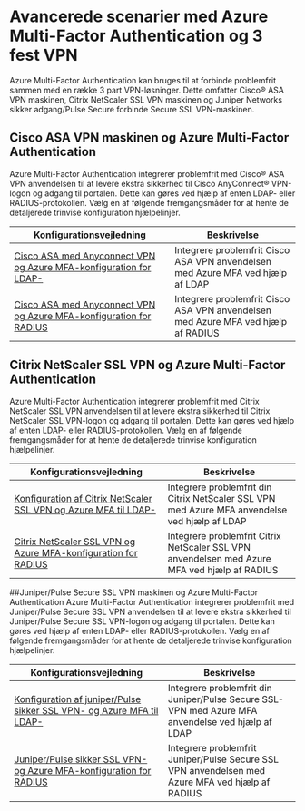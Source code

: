 <properties
    pageTitle="Avancerede scenarier med Azure Multi-Factor Authentication og 3 fest VPN"
    description="Denne side indeholder oplysninger om konfiguration af trinvise konfiguration til Azure MFA med 3 part prodcuts."
    services="multi-factor-authentication"
    documentationCenter=""
    authors="kgremban" 
    manager="femila"
    editor="curtland"/>

<tags
    ms.service="multi-factor-authentication"
    ms.workload="identity"
    ms.tgt_pltfrm="na"
    ms.devlang="na"
    ms.topic="article"
    ms.date="08/04/2016"
    ms.author="kgremban"/>

# <a name="advanced-scenarios-with-azure-multi-factor-authentication-and-3rd-party-vpn"></a>Avancerede scenarier med Azure Multi-Factor Authentication og 3 fest VPN
Azure Multi-Factor Authentication kan bruges til at forbinde problemfrit sammen med en række 3 part VPN-løsninger.  Dette omfatter Cisco® ASA VPN maskinen, Citrix NetScaler SSL VPN maskinen og Juniper Networks sikker adgang/Pulse Secure forbinde Secure SSL VPN-maskinen.

## <a name="cisco-asa-vpn-appliance-and-azure-multi-factor-authentication"></a>Cisco ASA VPN maskinen og Azure Multi-Factor Authentication
Azure Multi-Factor Authentication integrerer problemfrit med Cisco® ASA VPN anvendelsen til at levere ekstra sikkerhed til Cisco AnyConnect® VPN-logon og adgang til portalen.  Dette kan gøres ved hjælp af enten LDAP- eller RADIUS-protokollen.  Vælg en af følgende fremgangsmåder for at hente de detaljerede trinvise konfiguration hjælpelinjer.

Konfigurationsvejledning  | Beskrivelse
------------- | ------------- |
[Cisco ASA med Anyconnect VPN og Azure MFA-konfiguration for LDAP-](http://download.microsoft.com/download/A/2/0/A201567C-C3DE-4227-AF89-4567A470899E/Cisco_ASA_Azure_MFA_LDAP.docx) | Integrere problemfrit Cisco ASA VPN anvendelsen med Azure MFA ved hjælp af LDAP|
[Cisco ASA med Anyconnect VPN og Azure MFA-konfiguration for RADIUS](http://download.microsoft.com/download/4/5/7/4579C1CF-35B0-4FBE-8A1A-B49CB2CC0382/Cisco_ASA_Azure_MFA_RADIUS.docx) | Integrere problemfrit Cisco ASA VPN anvendelsen med Azure MFA ved hjælp af RADIUS

## <a name="citrix-netscaler-ssl-vpn-and-azure-multi-factor-authentication"></a>Citrix NetScaler SSL VPN og Azure Multi-Factor Authentication
Azure Multi-Factor Authentication integrerer problemfrit med Citrix NetScaler SSL VPN anvendelsen til at levere ekstra sikkerhed til Citrix NetScaler SSL VPN-logon og adgang til portalen.  Dette kan gøres ved hjælp af enten LDAP- eller RADIUS-protokollen.  Vælg en af følgende fremgangsmåder for at hente de detaljerede trinvise konfiguration hjælpelinjer.

Konfigurationsvejledning  | Beskrivelse
------------- | ------------- |
[Konfiguration af Citrix NetScaler SSL VPN og Azure MFA til LDAP-](http://download.microsoft.com/download/2/4/E/24E1E722-72DF-471F-A88A-D1338DB1AF83/Citrix_NS_Azure_MFA_LDAP.docx) | Integrere problemfrit din Citrix NetScaler SSL VPN med Azure MFA anvendelse ved hjælp af LDAP|
[Citrix NetScaler SSL VPN og Azure MFA-konfiguration for RADIUS](http://download.microsoft.com/download/1/A/4/1A482764-4A63-45C2-A5EC-2B673ACCDD12/Citrix_NS_Azure_MFA_RADIUS.docx) | Integrere problemfrit Citrix NetScaler SSL VPN anvendelsen med Azure MFA ved hjælp af RADIUS

##<a name="juniperpulse-secure-ssl-vpn-appliance-and-azure-multi-factor-authentication"></a>Juniper/Pulse Secure SSL VPN maskinen og Azure Multi-Factor Authentication
Azure Multi-Factor Authentication integrerer problemfrit med Juniper/Pulse Secure SSL VPN anvendelsen til at levere ekstra sikkerhed til Juniper/Pulse Secure SSL VPN-logon og adgang til portalen.  Dette kan gøres ved hjælp af enten LDAP- eller RADIUS-protokollen.  Vælg en af følgende fremgangsmåder for at hente de detaljerede trinvise konfiguration hjælpelinjer.

Konfigurationsvejledning  | Beskrivelse
------------- | ------------- |
[Konfiguration af juniper/Pulse sikker SSL VPN- og Azure MFA til LDAP-](http://download.microsoft.com/download/6/5/8/6587B418-75B1-4FCB-84D4-984BC479309E/JuniperPulse_Azure_MFA_LDAP.docx)| Integrere problemfrit din Juniper/Pulse Secure SSL-VPN med Azure MFA anvendelse ved hjælp af LDAP|
[Juniper/Pulse sikker SSL VPN- og Azure MFA-konfiguration for RADIUS](http://download.microsoft.com/download/7/9/A/79AB3DAD-4799-4379-B1DA-B95ABDF231DC/JuniperPulse_Azure_MFA_RADIUS.docx) | Integrere problemfrit Juniper/Pulse Secure SSL VPN anvendelsen med Azure MFA ved hjælp af RADIUS
